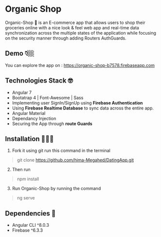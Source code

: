 # Organic Shop
Organic-Shop 🍊 is an E-commerce app that allows users to shop their groceries online with a nice look & feel web app and real-time data synchronization across the multiple states of the application while focusing on the security manner through adding Routers AuthGuards.

## Demo 👇🏼
You can explore the app on : https://organic-shop-b7578.firebaseapp.com

## Technologies Stack 🤓
- Angular 7
- Bootatrap 4 | Font-Awesome | Sass
- Implementing user SignIn/SignUp using **Firebase Authentication**
- Using **Firebase Realtime Database** to sync data across the entire app.
- Angular Material
- Dependancy Injection
- Securing the App through **route Guards**

## Installation 👨🏼‍💻
1. Fork it using git run this command in the terminal
> git clone https://github.com/hima-Megahed/DatingApp.git
2. Then run
> npm install
3. Run Organic-Shop by running the command
> ng serve

## Dependencies 📝
- Angular CLI ^8.0.3
- Firebase  ^6.3.3
